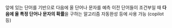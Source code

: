 앞에 있는 단어를 기반으로 다음에 올 단어나 문자를 예측
이전 단어들이 조건부일 때 **다음에 올 특정 단어나 문자의 확률**을 구하는 알고리즘
자동완성 등에 사용 가능 (copilot 등)


